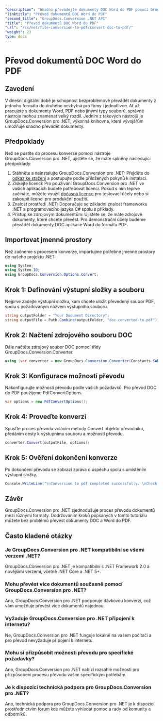 ```yaml
---
"description": "Snadno převádějte dokumenty DOC Word do PDF pomocí GroupDocs.Conversion pro .NET. Postupujte podle našeho podrobného návodu pro bezproblémovou konverzi dokumentů."
"linktitle": "Převod dokumentů DOC Word do PDF"
"second_title": "GroupDocs.Conversion .NET API"
"title": "Převod dokumentů DOC Word do PDF"
"url": "/cs/net/file-conversion-to-pdf/convert-doc-to-pdf/"
"weight": 23
type: docs
---
```

# Převod dokumentů DOC Word do PDF

## Zavedení
V dnešní digitální době je schopnost bezproblémově převádět dokumenty z jednoho formátu do druhého nezbytná pro firmy i jednotlivce. Ať už pracujete s dokumenty Word, PDF nebo jinými typy souborů, správné nástroje mohou znamenat velký rozdíl. Jedním z takových nástrojů je GroupDocs.Conversion pro .NET, výkonná knihovna, která vývojářům umožňuje snadno převádět dokumenty.
## Předpoklady
Než se pustíte do procesu konverze pomocí nástroje GroupDocs.Conversion pro .NET, ujistěte se, že máte splněny následující předpoklady:
1. Stáhněte a nainstalujte GroupDocs.Conversion pro .NET: Přejděte do [odkaz ke stažení](https://releases.groupdocs.com/conversion/net/) a postupujte podle přiložených pokynů k instalaci.
2. Získejte licenci: Pro používání GroupDocs.Conversion pro .NET ve vašich aplikacích budete potřebovat licenci. Pokud s ním teprve začínáte, můžete využít [dočasná licence](https://purchase.groupdocs.com/temporary-license/) pro testovací účely nebo si zakoupit licenci pro produkční použití.
3. Znalost prostředí .NET: Doporučuje se základní znalost frameworku .NET a programovacího jazyka C# spolu s příklady.
4. Přístup ke zdrojovým dokumentům: Ujistěte se, že máte zdrojové dokumenty, které chcete převést. Pro demonstrační účely budeme převádět dokumenty DOC aplikace Word do formátu PDF.

## Importovat jmenné prostory
Než začneme s procesem konverze, importujme potřebné jmenné prostory do našeho projektu .NET:
```csharp
using System;
using System.IO;
using GroupDocs.Conversion.Options.Convert;
```
## Krok 1: Definování výstupní složky a souboru
Nejprve zadejte výstupní složku, kam chcete uložit převedený soubor PDF, spolu s požadovaným názvem výstupního souboru.
```csharp
string outputFolder = "Your Document Directory";
string outputFile = Path.Combine(outputFolder, "doc-converted-to.pdf");
```
## Krok 2: Načtení zdrojového souboru DOC
Dále načtěte zdrojový soubor DOC pomocí třídy GroupDocs.Conversion.Converter.
```csharp
using (var converter = new GroupDocs.Conversion.Converter(Constants.SAMPLE_DOC))
```
## Krok 3: Konfigurace možností převodu
Nakonfigurujte možnosti převodu podle vašich požadavků. Pro převod DOC do PDF použijeme PdfConvertOptions.
```csharp
var options = new PdfConvertOptions();
```
## Krok 4: Proveďte konverzi
Spusťte proces převodu voláním metody Convert objektu převodníku, předáním cesty k výstupnímu souboru a možností převodu.
```csharp
converter.Convert(outputFile, options);
```
## Krok 5: Ověření dokončení konverze
Po dokončení převodu se zobrazí zpráva o úspěchu spolu s umístěním výstupní složky.
```csharp
Console.WriteLine("\nConversion to pdf completed successfully. \nCheck output in {0}", outputFolder);
```

## Závěr
GroupDocs.Conversion pro .NET zjednodušuje proces převodu dokumentů mezi různými formáty. Dodržováním kroků popsaných v tomto tutoriálu můžete bez problémů převést dokumenty DOC a Word do PDF.
## Často kladené otázky
### Je GroupDocs.Conversion pro .NET kompatibilní se všemi verzemi .NET?
GroupDocs.Conversion pro .NET je kompatibilní s .NET Framework 2.0 a novějšími verzemi, včetně .NET Core a .NET 5+.
### Mohu převést více dokumentů současně pomocí GroupDocs.Conversion pro .NET?
Ano, GroupDocs.Conversion pro .NET podporuje dávkovou konverzi, což vám umožňuje převést více dokumentů najednou.
### Vyžaduje GroupDocs.Conversion pro .NET připojení k internetu?
Ne, GroupDocs.Conversion pro .NET funguje lokálně na vašem počítači a pro převod nevyžaduje připojení k internetu.
### Mohu si přizpůsobit možnosti převodu pro specifické požadavky?
Ano, GroupDocs.Conversion pro .NET nabízí rozsáhlé možnosti pro přizpůsobení procesu převodu vašim specifickým potřebám.
### Je k dispozici technická podpora pro GroupDocs.Conversion pro .NET?
Ano, technická podpora pro GroupDocs.Conversion pro .NET je k dispozici prostřednictvím [forum](https://forum.groupdocs.com/c/conversion/11) kde můžete vyhledat pomoc a rady od komunity a odborníků.